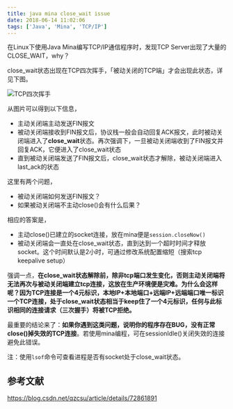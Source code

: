 ```yaml
---
title: java mina close_wait issue
date: 2018-06-14 11:02:06
tags: ['Java', 'Mina', 'TCP/IP']
---
```


在Linux下使用Java Mina编写TCP/IP通信程序时，发现TCP Server出现了大量的CLOSE_WAIT，why？

<!--more-->

close_wait状态出现在TCP四次挥手，「被动关闭的TCP端」才会出现此状态，详见下图。

![TCP四次挥手](https://img-blog.csdn.net/20170606084851272?watermark/2/text/aHR0cDovL2Jsb2cuY3Nkbi5uZXQvcXpjc3U=/font/5a6L5L2T/fontsize/400/fill/I0JBQkFCMA==/dissolve/70/gravity/SouthEast)

从图片可以得到以下信息，

- 主动关闭端主动发送FIN报文
- 被动关闭端接收到FIN报文后，协议栈一般会自动回复ACK报文，此时被动关闭端进入了**close_wait**状态。再次强调下，一旦被动关闭端收到了FIN报文并回复ACK，它便进入了close_wait状态
- 直到被动关闭端发送了FIN报文后，close_wait状态才解除，被动关闭端进入last_ack的状态

这里有两个问题，

- 被动关闭端如何发送FIN报文？
- 如果被动关闭端不主动close()会有什么后果？

相应的答案是，

- 主动close()已建立的socket连接，放在mina便是`session.closeNow()`
- 被动关闭端会一直处在close_wait状态，直到达到一个超时时间才释放socket。这个时间默认是2小时，可通过修改系统配置缩短（搜索tcp keepalive setup）

强调一点，**在close_wait状态解除前，除非tcp端口发生变化，否则主动关闭端将无法再次与被动关闭端建立tcp连接，这放在生产环境便是灾难。为什么会这样呢？因为TCP连接是一个4元标识，本地IP+本地端口+远端IP+远端端口唯一标识一个TCP连接，处于close_wait状态相当于keep住了一个4元标识，任何与此标识相同的连接请求（三次握手）将被TCP拒绝。**


最重要的结论来了：**如果你遇到这类问题，说明你的程序存在BUG，没有正常close()掉失效的TCP连接**。若使用mina编程，可在sessionIdle()关闭失效的连接避免此错误。

注：使用`lsof`命令可查看进程是否有socket处于close_wait状态。


## 参考文献

https://blog.csdn.net/qzcsu/article/details/72861891
